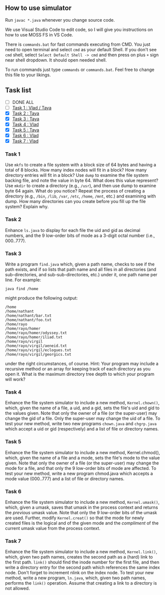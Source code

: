 ## How to use simulator

Run `javac *.java` whenever you change source code.

We use Visual Studio Code to edit code, so I will give you instructions on how to use MOSS FS in VS Code.

There is `commands.bat` for fast commands executing from CMD. You just need to open terminal and select `cmd` as your default Shell. If you don't see `cmd` shell, select `Select Default Shell -> cmd` and then press on plus `+` sign near shell dropdown. It should open needed shell.

To run commands just type `commands` or `commands.bat`. Feel free to change this file to your likings.

## Task list
* [ ] DONE ALL
* [ ] [Task 1 : Vlad / Taya](#task-1)
* [X] [Task 2 : Taya](#task-2)
* [X] [Task 3 : Taya](#task-3)
* [X] [Task 4 : Vlad](#task-4)
* [X] [Task 5 : Taya](#task-5)
* [X] [Task 6 : Vlad](#task-6)
* [X] [Task 7 : Vlad](#task-7)

### Task 1
Use `mkfs` to create a file system with a block size of 64 bytes and having a total of 8 blocks. How many index nodes will fit in a block? How many directory entries will fit in a block? Use `dump` to examine the file system backing file, and note the value in byte 64. What does this value represent? Use `mkdir` to create a directory (e.g., `/usr`), and then use dump to examine byte 64 again. What do you notice? Repeat the process of creating a directory (e.g., `/bin`, `/lib`, `/var`, `/etc`, `/home`, `/mnt`, etc.) and examining with dump. How many directories can you create before you fill up the file system? Explain why.

### Task 2
Enhance `ls.java` to display for each file the uid and gid as decimal numbers, and the 9 low-order bits of mode as a 3-digit octal number (i.e., 000..777).

### Task 3
Write a program `find.java` which, given a path name, checks to see if the path exists, and if so lists that path name and all files in all directories (and sub-directories, and sub-sub-directories, etc.) under it, one path name per line. For example:

```
java find /home
```

might produce the following output:

```
/home
/home/nathant
/home/nathant/bar.txt
/home/nathant/foo.txt
/home/rayo
/home/rayo/homer
/home/rayo/homer/odyssey.txt
/home/rayo/homer/iliad.txt
/home/rayo/virgil
/home/rayo/virgil/aeneid.txt
/home/rayo/virgil/eclogues.txt
/home/rayo/virgil/georgics.txt
```

under the right circumstances, of course. Hint: Your program may include a recursive method or an array for keeping track of each directory as you open it. What is the maximum directory tree depth to which your program will work?

### Task 4
Enhance the file system simulator to include a new method, `Kernel.chown()`, which, given the name of a file, a uid, and a gid, sets the file's uid and gid to the values given. Note that only the owner of a file (or the super-user) may change the gid of a file. Only the super-user may change the uid of a file. To test your new method, write two new programs `chown.java` and `chgrp.java` which accept a uid or gid (respectively) and a list of file or directory names.

### Task 5
Enhance the file system simulator to include a new method, Kernel.chmod(), which, given the name of a file and a mode, sets the file's mode to the value given. Note that only the owner of a file (or the super-user) may change the mode for a file, and that only the 9 low-order bits of mode are affected. To test your new method, write a new program chmod.java which accepts a mode value (000..777) and a list of file or directory names.

### Task 6
Enhance the file system simulator to include a new method, `Kernel.umask()`, which, given a umask, saves that umask in the process context and returns the *previous* umask value. Note that only the 9 low-order bits of the umask are used. Further, modify `Kernel.creat()` so that the mode for newly created files is the logical and of the given mode and the *compliment* of the current umask value from the process context.

### Task 7
Enhance the file system simulator to include a new method, `Kernel.link()`, which, given two path names, creates the second path as a (hard) link to the first path. `link()` should find the inode number for the first file, and then write a directory entry for the second path which references the same index node. Don't forget to increment nlink on the index node. To test your new method, write a new program, `ln.java`, which, given two path names, performs the `link()` operation. Assume that creating a link to a directory is not allowed.